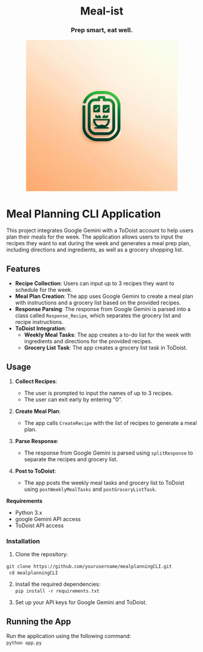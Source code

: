 <h1 align="Center"> Meal-ist </h1>
<h3 align="Center"> Prep smart, eat well.</h3>


<p align="center">
<img width=400px height=400px src="https://github.com/fernando-g-fraga/MealIst/blob/main/Design%201.png">
</p>


# Meal Planning CLI Application

This project integrates Google Gemini with a ToDoist account to help users plan their meals for the week. The application allows users to input the recipes they want to eat during the week and generates a meal prep plan, including directions and ingredients, as well as a grocery shopping list.

## Features

- **Recipe Collection**: Users can input up to 3 recipes they want to schedule for the week.
- **Meal Plan Creation**: The app uses Google Gemini to create a meal plan with instructions and a grocery list based on the provided recipes.
- **Response Parsing**: The response from Google Gemini is parsed into a class called `Response_Recipe`, which separates the grocery list and recipe instructions.
- **ToDoist Integration**: 
  - **Weekly Meal Tasks**: The app creates a to-do list for the week with ingredients and directions for the provided recipes.
  - **Grocery List Task**: The app creates a grocery list task in ToDoist.

## Usage

1. **Collect Recipes**:
    - The user is prompted to input the names of up to 3 recipes.
    - The user can exit early by entering "0".

2. **Create Meal Plan**:
    - The app calls `CreateRecipe` with the list of recipes to generate a meal plan.

3. **Parse Response**:
    - The response from Google Gemini is parsed using `splitResponse` to separate the recipes and grocery list.

4. **Post to ToDoist**:
    - The app posts the weekly meal tasks and grocery list to ToDoist using `postWeeklyMealTasks` and `postGroceryListTask`.

**Requirements**
- Python 3.x
- google Gemini API access
- ToDoist API access
###  Installation
1. Clone the repository:

```git clone https://github.com/yourusername/mealplanningCLI.git```<br>
``` cd mealplanningCLI```

2. Install the required dependencies:<br>
```pip install -r requirements.txt```

3. Set up your API keys for Google Gemini and ToDoist.

## Running the App
Run the application using the following command:<br>
```python app.py```
